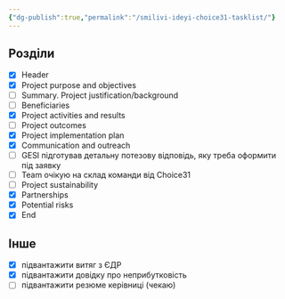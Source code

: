 ```yaml
---
{"dg-publish":true,"permalink":"/smilivi-ideyi-choice31-tasklist/"}
---
```


## Розділи
- [x] Header
- [x] Project purpose and objectives
- [ ] Summary. Project justification/background
- [ ] Beneficiaries
- [x] Project activities and results
- [ ] Project outcomes
- [x] Project implementation plan
- [x] Communication and outreach
- [ ] GESI
	підготував детальну потезову відповідь, яку треба оформити під заявку
- [ ] Team
	очікую на склад команди від Choice31
- [ ] Project sustainability
- [x] Partnerships
- [x] Potential risks
- [x] End
## Інше
- [x] підвантажити витяг з ЄДР
- [x] підвантажити довідку про неприбутковість
- [ ] підвантажити резюме керівниці (чекаю)